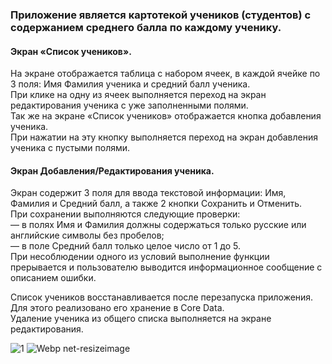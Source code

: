 ### Приложение является картотекой учеников (студентов) с содержанием среднего балла по каждому ученику.
#### Экран «Список учеников». 
На экране  отображается таблица с набором ячеек, в каждой ячейке по 3 поля: Имя Фамилия ученика и средний балл ученика.  
При клике на одну из ячеек выполняется переход на экран редактирования ученика с уже заполненными полями.  
Так же на экране «Список учеников» отображается кнопка добавления ученика.  
При нажатии на эту кнопку выполняется переход на экран добавления ученика с пустыми полями.  
#### Экран Добавления/Редактирования ученика. 
Экран содержит 3 поля для ввода текстовой информации: Имя, Фамилия и Средний балл, а также 2 кнопки Сохранить и Отменить.  
При сохранении выполняются следующие проверки:  
— в полях Имя и Фамилия должны содержаться только русские или английские символы без пробелов;  
— в поле Средний балл только целое число от 1 до 5.  
При несоблюдении одного из условий выполнение функции  прерывается и пользователю выводится информационное сообщение с описанием ошибки.  

Список учеников восстанавливается после перезапуска приложения. Для этого реализовано его хранение в Core Data.  
Удаление ученика из общего списка выполняется на экране редактирования.  

![1](https://user-images.githubusercontent.com/43251233/117743320-406beb00-b20f-11eb-9307-23795317cb07.png)
![Webp net-resizeimage](https://user-images.githubusercontent.com/43251233/117743381-672a2180-b20f-11eb-8efb-e54a0413593c.png)
